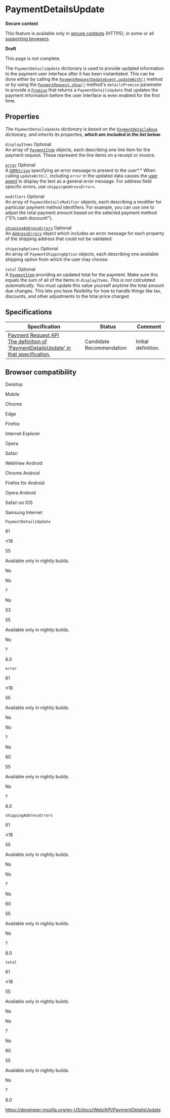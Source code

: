 PaymentDetailsUpdate
====================

**Secure context**

This feature is available only in [secure contexts](https://developer.mozilla.org/en-US/docs/Web/Security/Secure_Contexts) (HTTPS), in some or all [supporting browsers](#browser_compatibility).

**Draft**

This page is not complete.

The `PaymentDetailsUpdate` dictionary is used to provide updated information to the payment user interface after it has been instantiated. This can be done either by calling the [`PaymentRequestUpdateEvent.updateWith()`](paymentrequestupdateevent/updatewith) method or by using the [`PaymentRequest.show()`](paymentrequest/show) method's `detailsPromise` parameter to provide a [`Promise`](https://developer.mozilla.org/en-US/docs/Web/JavaScript/Reference/Global_Objects/Promise) that returns a `PaymentDetailsUpdate` that updates the payment information before the user interface is even enabled for the first time.

Properties
----------

*The `PaymentDetailsUpdate` dictionary is based on the [`PaymentDetailsBase`](paymentdetailsbase) dictionary, and inherits its properties, **which are included in the list below**.*

 <span class="page-not-created">`displayItems`</span> <span class="badge inline optional">Optional</span>   
An array of [`PaymentItem`](paymentitem) objects, each describing one line item for the payment request. These represent the line items on a receipt or invoice.

 [`error`](paymentdetailsupdate/error) <span class="badge inline optional">Optional</span>   
A [`DOMString`](domstring) specifying an error message to present to the user*.* When calling <span class="page-not-created">`updateWith()`</span>, including `error` in the updated data causes the [user agent](https://developer.mozilla.org/en-US/docs/Glossary/User_agent) to display the text as a general error message. For address field specific errors, use `shippingAddressErrors`.

 <span class="page-not-created">`modifiers`</span> <span class="badge inline optional">Optional</span>   
An array of <span class="page-not-created">`PaymentDetailsModifier`</span> objects, each describing a modifier for particular payment method identifiers. For example, you can use one to adjust the total payment amount based on the selected payment method ("5% cash discount!").

 [`shippingAddressErrors`](paymentdetailsupdate/shippingaddresserrors) <span class="badge inline optional">Optional</span>   
An [`AddressErrors`](addresserrors) object which includes an error message for each property of the shipping address that could not be validated.

 <span class="page-not-created">`shippingOptions`</span> <span class="badge inline optional">Optional</span>   
An array of <span class="page-not-created">`PaymentShippingOption`</span> objects, each describing one available shipping option from which the user may choose.

 <span class="page-not-created">`total`</span> <span class="badge inline optional">Optional</span>   
A [`PaymentItem`](paymentitem) providing an updated total for the payment. Make sure this equals the sum of all of the items in `displayItems`. *This is not calculated automatically*. You must update this value yourself anytime the total amount due changes. This lets you have flexibility for how to handle things like tax, discounts, and other adjustments to the total price charged.

Specifications
--------------

<table><thead><tr class="header"><th>Specification</th><th>Status</th><th>Comment</th></tr></thead><tbody><tr class="odd"><td><a href="https://w3c.github.io/payment-request/#dom-paymentdetailsupdate">Payment Request API<br />
<span class="small">The definition of 'PaymentDetailsUpdate' in that specification.</span></a></td><td><span class="spec-cr">Candidate Recommendation</span></td><td>Initial definition.</td></tr></tbody></table>

Browser compatibility
---------------------

Desktop

Mobile

Chrome

Edge

Firefox

Internet Explorer

Opera

Safari

WebView Android

Chrome Android

Firefox for Android

Opera Android

Safari on IOS

Samsung Internet

`PaymentDetailsUpdate`

61

≤18

55

Available only in nightly builds.

No

No

?

No

53

55

Available only in nightly builds.

No

?

6.0

`error`

61

≤18

55

Available only in nightly builds.

No

No

?

No

60

55

Available only in nightly builds.

No

?

8.0

`shippingAddressErrors`

61

≤18

55

Available only in nightly builds.

No

No

?

No

60

55

Available only in nightly builds.

No

?

8.0

`total`

61

≤18

55

Available only in nightly builds.

No

No

?

No

60

55

Available only in nightly builds.

No

?

8.0

<a href="https://developer.mozilla.org/en-US/docs/Web/API/PaymentDetailsUpdate" class="_attribution-link">https://developer.mozilla.org/en-US/docs/Web/API/PaymentDetailsUpdate</a>

